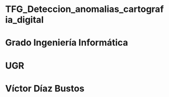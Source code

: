 # TFG_Deteccion_anomalias_cartografia_digital
# Grado Ingeniería Informática
# UGR
# Víctor Díaz Bustos
